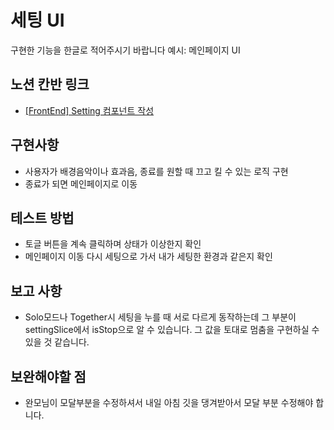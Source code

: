 # 세팅 UI

구현한 기능을 한글로 적어주시기 바랍니다
예시: 메인페이지 UI

## 노션 칸반 링크

- [[FrontEnd] Setting 컴포넌트 작성](https://www.notion.so/vanillacoding/FrontEnd-Setting-1b2781700f734a68a97646638a33ef18)

## 구현사항

- 사용자가 배경음악이나 효과음, 종료를 원할 때 끄고 킬 수 있는 로직 구현
- 종료가 되면 메인페이지로 이동

## 테스트 방법

- 토글 버튼을 계속 클릭하며 상태가 이상한지 확인
- 메인페이지 이동 다시 세팅으로 가서 내가 세팅한 환경과 같은지 확인

## 보고 사항

- Solo모드나 Together시 세팅을 누를 때 서로 다르게 동작하는데 그 부분이 settingSlice에서 isStop으로 알 수 있습니다. 그 값을 토대로 멈춤을 구현하실 수 있을 것 같습니다.

## 보완해야할 점

- 완모님이 모달부분을 수정하셔서 내일 아침 깃을 댕겨받아서 모달 부분 수정해야 합니다.
